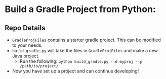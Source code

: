 # Build a Gradle Project from Python:

## Repo Details

* `GradleProjFiles` contains a starter gradle project. This can be modified to your needs.
* `build_gradle.py` will take the files in `GradleProjFiles` and make a new Java project.
	* Run the following: `python build_gradle.py --d myproj --p /path/to/project/`
*  Now you have set up a project and can continue developing! 

